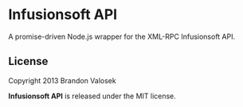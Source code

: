 # Infusionsoft API

A promise-driven Node.js wrapper for the XML-RPC Infusionsoft API.

## License
Copyright 2013 Brandon Valosek

**Infusionsoft API** is released under the MIT license.

